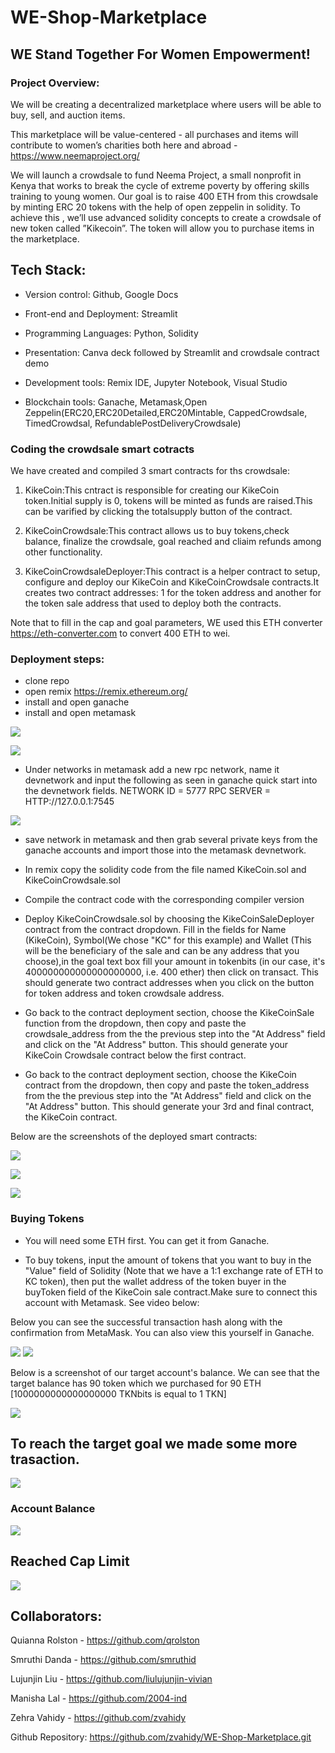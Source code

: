 # WE-Shop-Marketplace

## WE Stand Together For Women Empowerment! 

### Project Overview:
We will be creating a decentralized marketplace where users will be able to buy, sell, and auction items. 

This marketplace will be value-centered - all purchases and items will contribute to women’s charities both here and abroad - https://www.neemaproject.org/

We will launch a crowdsale to fund Neema Project, a small nonprofit in Kenya that works to break the cycle of extreme poverty by offering skills training to young women. Our goal is to raise 400 ETH from this crowdsale by minting ERC 20 tokens with the help of open zeppelin in solidity. To achieve this , we’ll use advanced solidity concepts to create a crowdsale of new token called ”Kikecoin”. The token will allow you to purchase items in the marketplace.

## Tech Stack:
* Version control: Github, Google Docs 

* Front-end and Deployment: Streamlit

* Programming Languages: Python, Solidity

* Presentation: Canva deck followed by Streamlit and crowdsale contract demo
* Development tools: Remix IDE, Jupyter Notebook, Visual Studio

* Blockchain tools: Ganache, Metamask,Open Zeppelin(ERC20,ERC20Detailed,ERC20Mintable, CappedCrowdsale, TimedCrowdsal, RefundablePostDeliveryCrowdsale)



### Coding the crowdsale smart cotracts

We have created and compiled 3 smart contracts for ths crowdsale:

1. KikeCoin:This cntract is responsible for creating our KikeCoin token.Initial supply is 0, tokens will be minted as funds are raised.This can be varified by clicking the totalsupply button of the contract.

2. KikeCoinCrowdsale:This contract allows us to buy tokens,check balance, finalize the crowdsale, goal reached and cliaim refunds among other functionality.

3. KikeCoinCrowdsaleDeployer:This contract is a helper contract to setup, configure and deploy our KikeCoin and KikeCoinCrowdsale contracts.It creates two contract addresses: 1 for the token address and another for the token sale address that used to deploy both the contracts.

Note that to fill in the cap and goal parameters, WE used this ETH converter https://eth-converter.com to convert 400 ETH to wei.


### Deployment steps:

* clone repo
* open remix https://remix.ethereum.org/
* install and open ganache
* install and open metamask

![](Images/ganache1.png)

![](Images/MetaMask.png)

* Under networks in metamask add a new rpc network, name it devnetwork and input the following as seen in ganache quick start into the devnetwork fields. NETWORK ID = 5777 RPC SERVER = HTTP://127.0.0.1:7545

![](Images/Import_Accounts.png)

* save network in metamask and then grab several private keys from the ganache accounts and import those into the metamask devnetwork.

* In remix copy the solidity code from the file named KikeCoin.sol and KikeCoinCrowdsale.sol

* Compile the contract code with the corresponding compiler version

* Deploy KikeCoinCrowdsale.sol by choosing the KikeCoinSaleDeployer contract from the contract dropdown. Fill in the fields for Name (KikeCoin), Symbol(We chose "KC" for this example) and Wallet (This will be the beneficiary of the sale and can be any address that you choose),in the goal text box fill your amount in tokenbits (in our case, it's 400000000000000000000, i.e. 400 ether) then click on transact. This should generate two contract addresses when you click on the button for token address and token crowdsale address.

* Go back to the contract deployment section, choose the KikeCoinSale function from the dropdown, then copy and paste the crowdsale_address from the the previous step into the "At Address" field and click on the "At Address" button. This should generate your KikeCoin Crowdsale contract below the first contract.

* Go back to the contract deployment section, choose the KikeCoin contract from the dropdown, then copy and paste the token_address from the the previous step into the "At Address" field and click on the "At Address" button. This should generate your 3rd and final contract, the KikeCoin contract.

Below are the screenshots of the deployed smart contracts:

![](Images/deployer_contract.jpg)

![](Images/crowdsale_contract.jpg)

![](Images/kikecoin_contract.jpg)

### Buying Tokens

* You will need some ETH first. You can get it from Ganache.

* To buy tokens, input the amount of tokens that you want to buy in the "Value" field of Solidity (Note that we have a 1:1 exchange rate of ETH to KC token), then put the wallet address of the token buyer in the buyToken field of the KikeCoin sale contract.Make sure to connect this account with Metamask. See video below:


Below you can see the successful transaction hash along with the confirmation from MetaMask. You can also view this yourself in Ganache.

![](Images/Ganache_bal.jpg)
![](Images/Ganache_balance.jpg)

Below is a screenshot of our target account's balance. We can see that the target balance has 90 token which we purchased for 90 ETH [1000000000000000000 TKNbits is equal to 1 TKN]

![](Images/Token_Balance.jpg)

## To reach the target goal we made some more trasaction. 

![](Images/Transaction_varification.jpg)

### Account Balance

![](Images/Account_balances.jpg)

## Reached Cap Limit

![](Images/cap_reached.jpg)





## Collaborators:
Quianna Rolston - https://github.com/qrolston

Smruthi Danda - https://github.com/smruthid

Lujunjin Liu - https://github.com/liulujunjin-vivian

Manisha Lal - https://github.com/2004-ind

Zehra Vahidy - https://github.com/zvahidy

Github Repository: https://github.com/zvahidy/WE-Shop-Marketplace.git
